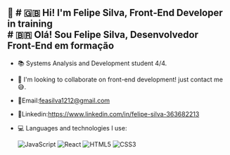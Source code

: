  👋 # 🇬🇧 Hi! I'm Felipe Silva, Front‑End Developer in training  
    # 🇧🇷 Olá! Sou Felipe Silva, Desenvolvedor Front‑End em formação
----------------------------------------------------------------------------------------------
- 📚 Systems Analysis and Development student 4/4.

- 🔎 I'm looking to collaborate on front-end development! just contact me😅.

- 📩Email:feasilva1212@gmail.com
 
- 📌Linkedin:https://www.linkedin.com/in/felipe-silva-363682213

- 💻 Languages and technologies I use:

     ![JavaScript](https://img.shields.io/badge/-JavaScript-F7DF1E?style=for-the-badge&logo=javascript&logoColor=black)
     ![React](https://img.shields.io/badge/-React-61DAFB?style=for-the-badge&logo=react&logoColor=white)
     ![HTML5](https://img.shields.io/badge/-HTML5-E34F26?style=for-the-badge&logo=html5&logoColor=white)
     ![CSS3](https://img.shields.io/badge/-CSS3-1572B6?style=for-the-badge&logo=css3&logoColor=white)

